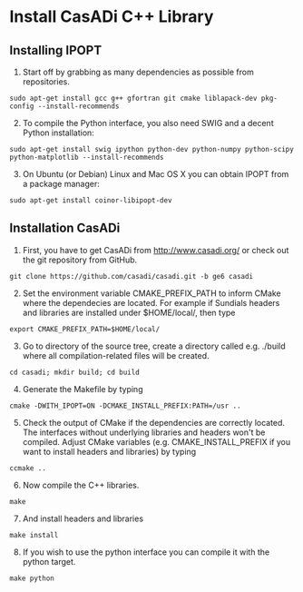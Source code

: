 # Install CasADi C++ Library

## Installing IPOPT

1. Start off by grabbing as many dependencies as possible from repositories.
```
sudo apt-get install gcc g++ gfortran git cmake liblapack-dev pkg-config --install-recommends
```

2. To compile the Python interface, you also need SWIG and a decent Python installation:
```
sudo apt-get install swig ipython python-dev python-numpy python-scipy python-matplotlib --install-recommends
```

3. On Ubuntu (or Debian) Linux and Mac OS X you can obtain IPOPT from a package manager:
```
sudo apt-get install coinor-libipopt-dev
```

## Installation CasADi

1. First, you have to get CasADi from http://www.casadi.org/ or check out the git repository from GitHub.
```
git clone https://github.com/casadi/casadi.git -b ge6 casadi
```

2. Set the environment variable CMAKE_PREFIX_PATH to inform CMake where the dependecies are located. For example if Sundials headers and libraries are installed under $HOME/local/, then type
```
export CMAKE_PREFIX_PATH=$HOME/local/
```

3. Go to directory of the source tree, create a directory called e.g. ./build where all compilation-related files will be created.
```
cd casadi; mkdir build; cd build
```

4. Generate the Makefile by typing
```
cmake -DWITH_IPOPT=ON -DCMAKE_INSTALL_PREFIX:PATH=/usr ..
```

5. Check the output of CMake if the dependencies are correctly located. The interfaces without underlying libraries and headers won't be compiled. Adjust CMake variables (e.g. CMAKE_INSTALL_PREFIX if you want to install headers and libraries) by typing
```
ccmake ..
```

6. Now compile the C++ libraries.
```
make
```

7. And install headers and libraries
```
make install
```

8. If you wish to use the python interface you can compile it with the python target.
```
make python
```


